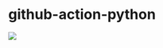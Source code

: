 # github-action-python
![](https://github.com/jmart5/github-cation-python/workflows/Project%20Tests/badge.svg)